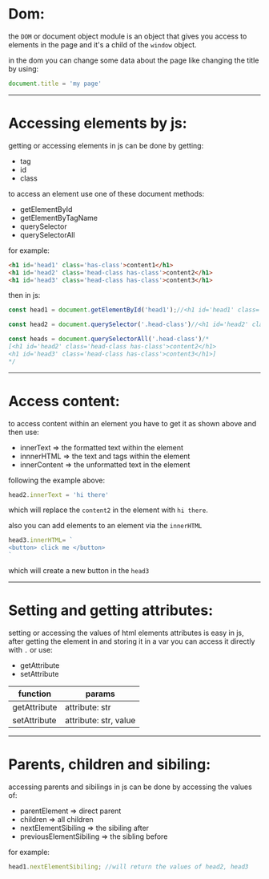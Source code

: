# Dom:

the `DOM` or document object module is an object that gives you access to elements in the page and it's a child of the `window` object.

in the dom you can change some data about the page like changing the title by using:

```javascript
document.title = 'my page'
```

---

# Accessing elements by js:

getting or accessing elements in js can be done by getting:

- tag
- id
- class

to access an element use one of these document methods:

- getElementById
- getElementByTagName
- querySelector
- querySelectorAll

for example:
```html
<h1 id='head1' class='has-class'>content1</h1>
<h1 id='head2' class='head-class has-class'>content2</h1>
<h1 id='head3' class='head-class has-class'>content3</h1>
```

then in js:

```javascript
const head1 = document.getElementById('head1');//<h1 id='head1' class='head-class has-class'>content1</h1>

const head2 = document.querySelector('.head-class')//<h1 id='head2' class='head-class has-class'>content2</h1>

const heads = document.querySelectorAll('.head-class')/*
[<h1 id='head2' class='head-class has-class'>content2</h1>
<h1 id='head3' class='head-class has-class'>content3</h1>]
*/
```

---

# Access content:

to access content within an element you have to get it as shown above and then use:

- innerText => the formatted text within the element
- innnerHTML => the text and tags within the element
- innerContent => the unformatted text in the element

following the example above:

```javascript
head2.innerText = 'hi there'
```

which will replace the `content2` in the element with `hi there`.

also you can add elements to an element via the `innerHTML`

```javascript
head3.innerHTML= `
<button> click me </button>
`
```

which will create a new button in the `head3`

---

# Setting and getting attributes:

setting or accessing the values of html elements attributes is easy in js, after getting the element in and storing it in a var you can access it directly with `.` or use:

- getAttribute
- setAttribute



|function  |params  |
|---------|---------|
|getAttribute|attribute: str|
|setAttribute|attribute: str, value|

---

# Parents, children and sibiling:

accessing parents and sibilings in js can be done by accessing the values of:

- parentElement => direct parent
- children => all children
- nextElementSibiling => the sibiling after
- previousElementSibiling => the sibling before

for example:

```javascript
head1.nextElementSibiling; //will return the values of head2, head3
```
